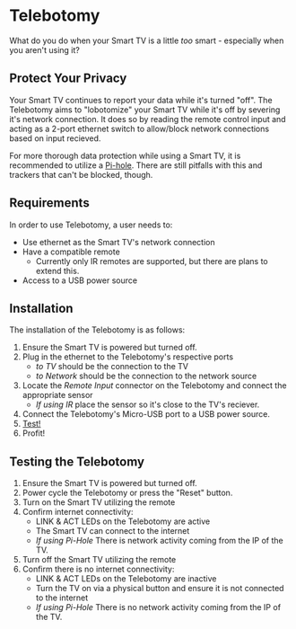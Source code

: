 # Telebotomy

What do you do when your Smart TV is a little _too_ smart - especially when you aren't using it? 

## Protect Your Privacy

Your Smart TV continues to report your data while it's turned "off". The Telebotomy aims to "lobotomize" your Smart TV while it's off by severing it's network connection. It does so by reading the remote control input and acting as a 2-port ethernet switch to allow/block network connections based on input recieved.

For more thorough data protection while using a Smart TV, it is recommended to utilize a [Pi-hole](https://pi-hole.net). There are still pitfalls with this and trackers that can't be blocked, though.

## Requirements

In order to use Telebotomy, a user needs to:

- Use ethernet as the Smart TV's network connection
- Have a compatible remote
    - Currently only IR remotes are supported, but there are plans to extend this.
- Access to a USB power source

## Installation

The installation of the Telebotomy is as follows:

1. Ensure the Smart TV is powered but turned off.
1. Plug in the ethernet to the Telebotomy's respective ports
    - _to TV_ should be the connection to the TV
    - _to Network_ should be the connection to the network source
1. Locate the _Remote Input_ connector on the Telebotomy and connect the appropriate sensor
    - _If using IR_ place the sensor so it's close to the TV's reciever.
1. Connect the Telebotomy's Micro-USB port to a USB power source.
1. [Test!](#testing-the-telebotomy)
1. Profit!

## Testing the Telebotomy

1. Ensure the Smart TV is powered but turned off.
1. Power cycle the Telebotomy or press the "Reset" button.
1. Turn on the Smart TV utilizing the remote
1. Confirm internet connectivity:
    - LINK & ACT LEDs on the Telebotomy are active
    - The Smart TV can connect to the internet
    - _If using Pi-Hole_ There is network activity coming from the IP of the TV.
1. Turn off the Smart TV utilizing the remote
1. Confirm there is no internet connectivity:
    - LINK & ACT LEDs on the Telebotomy are inactive
    - Turn the TV on via a physical button and ensure it is not connected to the internet
    - _If using Pi-Hole_ There is no network activity coming from the IP of the TV.


<!--

## Protect Your Privacy

Smart TVs are constantly reporting all sorts of data about their owners. While a Smart TV is "turned on", it is likely creating a profile around the user containing assumptions about things like attention span, content interests, ad engagement, and other categories that would be valuable from an ads/content standpoint. Sometimes this is added to existing profiles of the user as Google/Facebook/Amazon are some of the most prevelant ad services.

**But when the TV is off it stops this reporting, right?**

Wrong. While your Smart TV may look off, it's very chatty on the internet. It will continue to gain whatever information it can on a user, it just won't be able to watch viewing patterns. It still has the capability to:
 - Report local WiFi/Bluetooth devices
 - Process microphone audio
 - Determine routines of the user (ie. what time do the lights go out at night?)
 - Continue to report sensitive information like UIDs or a users location (sometimes unencrypted!)

This can be somewhat stopped using tools like [Pi-hole](https://pi-hole.net) but some requests still fall through the cracks. To ensure all unwanted data reporting is stopped, the only real solution is to manually toggle the WiFi or physically plug/unplug the Ethernet to TV every use. This is the issues Telebotomy is hoping to fix!

## How does it work?

Telebotomy acts as a two port network switch that will either allow or disallow the passage of all network packets bidirectionally between the target device and internet source. The Telebotomy works to read the input from your TVs remote, and toggle the internet based on the intended action.

For more info, check out [Watching You Watch: The Tracking Ecosystem of Over-the-Top
TV Streaming Devices](https://tv-watches-you.princeton.edu/tv-tracking-acm-ccs19.pdf).

-->